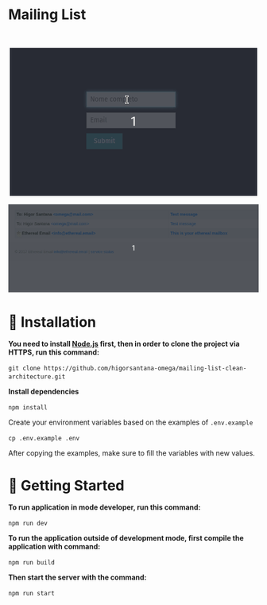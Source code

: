 # Mailing List

<br />
<p align="center"><img src=".github/assets/01.gif?raw=true"/></p>
<p align="center"><img src=".github/assets/02.gif?raw=true"/></p>

# :construction_worker: Installation
**You need to install [Node.js](https://nodejs.org/en/download/) first, then in order to clone the project via HTTPS, run this command:**

```git clone https://github.com/higorsantana-omega/mailing-list-clean-architecture.git```

**Install dependencies**

```npm install```

Create your environment variables based on the examples of ```.env.example```

```cp .env.example .env```

After copying the examples, make sure to fill the variables with new values.

# :runner: Getting Started
**To run application in mode developer, run this command:**

```npm run dev```

**To run the application outside of development mode, first compile the application with command:**

```npm run build```

**Then start the server with the command:**

```npm run start```
